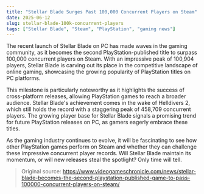 ```yaml
---
title: "Stellar Blade Surges Past 100,000 Concurrent Players on Steam"
date: 2025-06-12
slug: stellar-blade-100k-concurrent-players
tags: ["Stellar Blade", "Steam", "PlayStation", "gaming news"]
---
```


The recent launch of Stellar Blade on PC has made waves in the gaming community, as it becomes the second PlayStation-published title to surpass 100,000 concurrent players on Steam. With an impressive peak of 100,904 players, Stellar Blade is carving out its place in the competitive landscape of online gaming, showcasing the growing popularity of PlayStation titles on PC platforms.

This milestone is particularly noteworthy as it highlights the success of cross-platform releases, allowing PlayStation games to reach a broader audience. Stellar Blade's achievement comes in the wake of Helldivers 2, which still holds the record with a staggering peak of 458,709 concurrent players. The growing player base for Stellar Blade signals a promising trend for future PlayStation releases on PC, as gamers eagerly embrace these titles.

As the gaming industry continues to evolve, it will be fascinating to see how other PlayStation games perform on Steam and whether they can challenge these impressive concurrent player records. Will Stellar Blade maintain its momentum, or will new releases steal the spotlight? Only time will tell.

> Original source: https://www.videogameschronicle.com/news/stellar-blade-becomes-the-second-playstation-published-game-to-pass-100000-concurrent-players-on-steam/